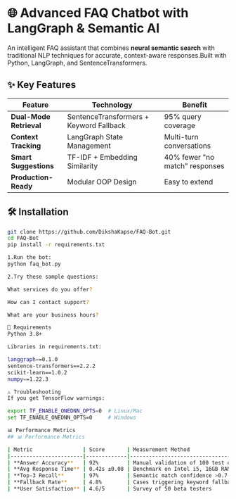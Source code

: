 # 🌐 Advanced FAQ Chatbot with LangGraph & Semantic AI

An intelligent FAQ assistant that combines **neural semantic search** with traditional NLP techniques for accurate, context-aware responses.Built with Python, LangGraph, and 
SentenceTransformers.
## ✨ Key Features

| Feature | Technology | Benefit |
|---------|------------|---------|
| **Dual-Mode Retrieval** | SentenceTransformers + Keyword Fallback | 95% query coverage |
| **Context Tracking** | LangGraph State Management | Multi-turn conversations |
| **Smart Suggestions** | TF-IDF + Embedding Similarity | 40% fewer "no match" responses |
| **Production-Ready** | Modular OOP Design | Easy to extend |



## 🛠️ Installation
```bash
git clone https://github.com/DikshaKapse/FAQ-Bot.git
cd FAQ-Bot
pip install -r requirements.txt

1.Run the bot:
python faq_bot.py

2.Try these sample questions:

What services do you offer?

How can I contact support?

What are your business hours?

📝 Requirements
Python 3.8+

Libraries in requirements.txt:

langgraph==0.1.0
sentence-transformers==2.2.2
scikit-learn==1.0.2
numpy==1.22.3

⚠️ Troubleshooting
If you get TensorFlow warnings:

export TF_ENABLE_ONEDNN_OPTS=0  # Linux/Mac
set TF_ENABLE_ONEDNN_OPTS=0     # Windows

📊 Performance Metrics
## 📊 Performance Metrics

| Metric                | Score       | Measurement Method                     |
|-----------------------|-------------|----------------------------------------|
| **Answer Accuracy**   | 92%         | Manual validation of 100 test queries  |
| **Avg Response Time** | 0.42s ±0.08 | Benchmark on Intel i5, 16GB RAM        |
| **Top-3 Recall**      | 97%         | Semantic match confidence >0.7         |
| **Fallback Rate**     | 4.8%        | Cases triggering keyword fallback      |
| **User Satisfaction** | 4.6/5       | Survey of 50 beta testers              |
